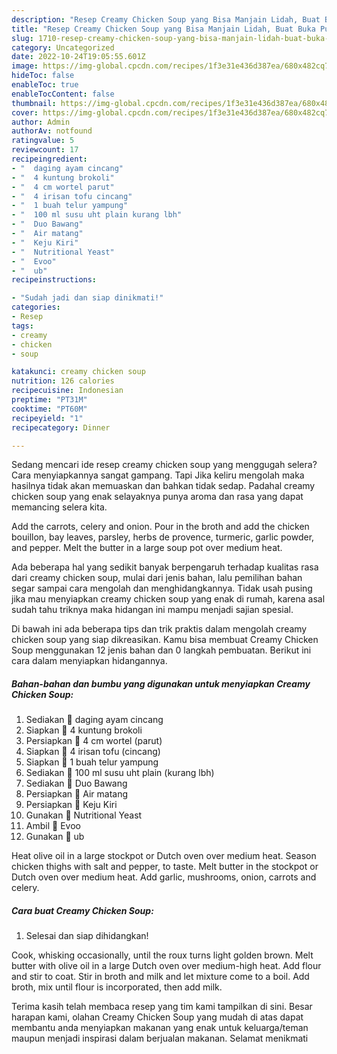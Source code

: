 ```yaml
---
description: "Resep Creamy Chicken Soup yang Bisa Manjain Lidah, Buat Buka Puasa Menggugah Selera"
title: "Resep Creamy Chicken Soup yang Bisa Manjain Lidah, Buat Buka Puasa Menggugah Selera"
slug: 1710-resep-creamy-chicken-soup-yang-bisa-manjain-lidah-buat-buka-puasa-menggugah-selera
category: Uncategorized
date: 2022-10-24T19:05:55.601Z
image: https://img-global.cpcdn.com/recipes/1f3e31e436d387ea/680x482cq70/creamy-chicken-soup-foto-resep-utama.jpg
hideToc: false
enableToc: true
enableTocContent: false
thumbnail: https://img-global.cpcdn.com/recipes/1f3e31e436d387ea/680x482cq70/creamy-chicken-soup-foto-resep-utama.jpg
cover: https://img-global.cpcdn.com/recipes/1f3e31e436d387ea/680x482cq70/creamy-chicken-soup-foto-resep-utama.jpg
author: Admin
authorAv: notfound
ratingvalue: 5
reviewcount: 17
recipeingredient:
- "  daging ayam cincang"
- "  4 kuntung brokoli"
- "  4 cm wortel parut"
- "  4 irisan tofu cincang"
- "  1 buah telur yampung"
- "  100 ml susu uht plain kurang lbh"
- "  Duo Bawang"
- "  Air matang"
- "  Keju Kiri"
- "  Nutritional Yeast"
- "  Evoo"
- "  ub"
recipeinstructions:

- "Sudah jadi dan siap dinikmati!"
categories:
- Resep
tags:
- creamy
- chicken
- soup

katakunci: creamy chicken soup 
nutrition: 126 calories
recipecuisine: Indonesian
preptime: "PT31M"
cooktime: "PT60M"
recipeyield: "1"
recipecategory: Dinner

---
```



Sedang mencari ide resep creamy chicken soup yang menggugah selera? Cara menyiapkannya sangat gampang. Tapi Jika keliru mengolah maka hasilnya tidak akan memuaskan dan bahkan tidak sedap. Padahal creamy chicken soup yang enak selayaknya punya aroma dan rasa yang dapat memancing selera kita.


Add the carrots, celery and onion. Pour in the broth and add the chicken bouillon, bay leaves, parsley, herbs de provence, turmeric, garlic powder, and pepper. Melt the butter in a large soup pot over medium heat.

Ada beberapa hal yang sedikit banyak berpengaruh terhadap kualitas rasa dari creamy chicken soup, mulai dari jenis bahan, lalu pemilihan bahan segar sampai cara mengolah dan menghidangkannya. Tidak usah pusing jika mau menyiapkan creamy chicken soup yang enak di rumah, karena asal sudah tahu triknya maka hidangan ini mampu menjadi sajian spesial.


Di bawah ini ada beberapa tips dan trik praktis dalam mengolah creamy chicken soup yang siap dikreasikan. Kamu bisa membuat Creamy Chicken Soup menggunakan 12 jenis bahan dan 0 langkah pembuatan. Berikut ini cara dalam menyiapkan hidangannya.

<!--inarticleads1-->

##### Bahan-bahan dan bumbu yang digunakan untuk menyiapkan Creamy Chicken Soup:

1. Sediakan  🐔 daging ayam cincang
1. Siapkan  🥦 4 kuntung brokoli
1. Persiapkan  🥕 4 cm wortel (parut)
1. Siapkan  🍠 4 irisan tofu (cincang)
1. Siapkan  🥚 1 buah telur yampung
1. Sediakan  🍼 100 ml susu uht plain (kurang lbh)
1. Sediakan  🌰 Duo Bawang
1. Persiapkan  🥛 Air matang
1. Persiapkan  🧀 Keju Kiri
1. Gunakan  🧂 Nutritional Yeast
1. Ambil  🧂 Evoo
1. Gunakan  🧂 ub


Heat olive oil in a large stockpot or Dutch oven over medium heat. Season chicken thighs with salt and pepper, to taste. Melt butter in the stockpot or Dutch oven over medium heat. Add garlic, mushrooms, onion, carrots and celery. 

<!--inarticleads2-->

##### Cara buat Creamy Chicken Soup:


1. Selesai dan siap dihidangkan!

Cook, whisking occasionally, until the roux turns light golden brown. Melt butter with olive oil in a large Dutch oven over medium-high heat. Add flour and stir to coat. Stir in broth and milk and let mixture come to a boil. Add broth, mix until flour is incorporated, then add milk. 

Terima kasih telah membaca resep yang tim kami tampilkan di sini. Besar harapan kami, olahan Creamy Chicken Soup yang mudah di atas dapat membantu anda menyiapkan makanan yang enak untuk keluarga/teman maupun menjadi inspirasi dalam berjualan makanan. Selamat menikmati
